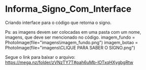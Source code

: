 # Informa_Signo_Com_Interface
Criando interface para o código que retorna o signo.


Ps: as imagens devem ser colocadas em uma pasta com um nome, imagens, que deve ser mencionado no código.
imagem_fundo = PhotoImage(file="imagens\\imagem_fundo.png")
imagem_botao = PhotoImage(file="imagens\\CLIQUE PARA SABER O SIGNO.png")

Segue o link para baixar o arquivo:
https://mega.nz/folder/zVNzTY7T#pah6uMb-lOTxqHXygbgRtw
